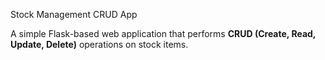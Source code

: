 Stock Management CRUD App

A simple Flask-based web application that performs **CRUD (Create, Read, Update, Delete)** operations on stock items.
